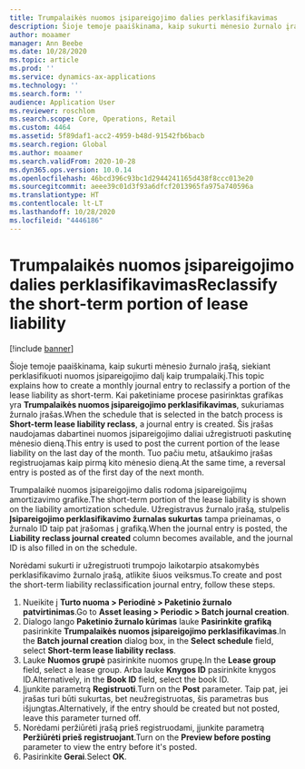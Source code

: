 ```yaml
---
title: Trumpalaikės nuomos įsipareigojimo dalies perklasifikavimas
description: Šioje temoje paaiškinama, kaip sukurti mėnesio žurnalo įrašą, siekiant perklasifikuoti nuomos įsipareigojimo dalį kaip trumpalaikį.
author: moaamer
manager: Ann Beebe
ms.date: 10/28/2020
ms.topic: article
ms.prod: ''
ms.service: dynamics-ax-applications
ms.technology: ''
ms.search.form: ''
audience: Application User
ms.reviewer: roschlom
ms.search.scope: Core, Operations, Retail
ms.custom: 4464
ms.assetid: 5f89daf1-acc2-4959-b48d-91542fb6bacb
ms.search.region: Global
ms.author: moaamer
ms.search.validFrom: 2020-10-28
ms.dyn365.ops.version: 10.0.14
ms.openlocfilehash: 46bcd396c93bc1d2944241165d438f8ccc013e20
ms.sourcegitcommit: aeee39c01d3f93a6dfcf2013965fa975a740596a
ms.translationtype: HT
ms.contentlocale: lt-LT
ms.lasthandoff: 10/28/2020
ms.locfileid: "4446186"
---
```

# <a name="reclassify-the-short-term-portion-of-lease-liability"></a><span data-ttu-id="cffba-103">Trumpalaikės nuomos įsipareigojimo dalies perklasifikavimas</span><span class="sxs-lookup"><span data-stu-id="cffba-103">Reclassify the short-term portion of lease liability</span></span>

[!include [banner](../includes/banner.md)]

<span data-ttu-id="cffba-104">Šioje temoje paaiškinama, kaip sukurti mėnesio žurnalo įrašą, siekiant perklasifikuoti nuomos įsipareigojimo dalį kaip trumpalaikį.</span><span class="sxs-lookup"><span data-stu-id="cffba-104">This topic explains how to create a monthly journal entry to reclassify a portion of the lease liability as short-term.</span></span> <span data-ttu-id="cffba-105">Kai paketiniame procese pasirinktas grafikas yra **Trumpalaikės nuomos įsipareigojimo perklasifikavimas**, sukuriamas žurnalo įrašas.</span><span class="sxs-lookup"><span data-stu-id="cffba-105">When the schedule that is selected in the batch process is **Short-term lease liability reclass**, a journal entry is created.</span></span> <span data-ttu-id="cffba-106">Šis įrašas naudojamas dabartinei nuomos įsipareigojimo daliai užregistruoti paskutinę mėnesio dieną.</span><span class="sxs-lookup"><span data-stu-id="cffba-106">This entry is used to post the current portion of the lease liability on the last day of the month.</span></span> <span data-ttu-id="cffba-107">Tuo pačiu metu, atšaukimo įrašas registruojamas kaip pirmą kito mėnesio dieną.</span><span class="sxs-lookup"><span data-stu-id="cffba-107">At the same time, a reversal entry is posted as of the first day of the next month.</span></span>

<span data-ttu-id="cffba-108">Trumpalaikė nuomos įsipareigojimo dalis rodoma įsipareigojimų amortizavimo grafike.</span><span class="sxs-lookup"><span data-stu-id="cffba-108">The short-term portion of the lease liability is shown on the liability amortization schedule.</span></span> <span data-ttu-id="cffba-109">Užregistravus žurnalo įrašą, stulpelis **Įsipareigojimo perklasifikavimo žurnalas sukurtas** tampa prieinamas, o žurnalo ID taip pat įrašomas į grafiką.</span><span class="sxs-lookup"><span data-stu-id="cffba-109">When the journal entry is posted, the **Liability reclass journal created** column becomes available, and the journal ID is also filled in on the schedule.</span></span>

<span data-ttu-id="cffba-110">Norėdami sukurti ir užregistruoti trumpojo laikotarpio atsakomybės perklasifikavimo žurnalo įrašą, atlikite šiuos veiksmus.</span><span class="sxs-lookup"><span data-stu-id="cffba-110">To create and post the short-term liability reclassification journal entry, follow these steps.</span></span>

1. <span data-ttu-id="cffba-111">Nueikite į **Turto nuoma \> Periodinė \> Paketinio žurnalo patvirtinimas**.</span><span class="sxs-lookup"><span data-stu-id="cffba-111">Go to **Asset leasing \> Periodic \> Batch journal creation**.</span></span>
2. <span data-ttu-id="cffba-112">Dialogo lango **Paketinio žurnalo kūrimas** lauke **Pasirinkite grafiką** pasirinkite **Trumpalaikės nuomos įsipareigojimo perklasifikavimas**.</span><span class="sxs-lookup"><span data-stu-id="cffba-112">In the **Batch journal creation** dialog box, in the **Select schedule** field, select **Short-term lease liability reclass**.</span></span>
3. <span data-ttu-id="cffba-113">Lauke **Nuomos grupė** pasirinkite nuomos grupę.</span><span class="sxs-lookup"><span data-stu-id="cffba-113">In the **Lease group** field, select a lease group.</span></span> <span data-ttu-id="cffba-114">Arba lauke **Knygos ID** pasirinkite knygos ID.</span><span class="sxs-lookup"><span data-stu-id="cffba-114">Alternatively, in the **Book ID** field, select the book ID.</span></span>
4. <span data-ttu-id="cffba-115">Įjunkite parametrą **Registruoti**.</span><span class="sxs-lookup"><span data-stu-id="cffba-115">Turn on the **Post** parameter.</span></span> <span data-ttu-id="cffba-116">Taip pat, jei įrašas turi būti sukurtas, bet neužregistruotas, šis parametras bus išjungtas.</span><span class="sxs-lookup"><span data-stu-id="cffba-116">Alternatively, if the entry should be created but not posted, leave this parameter turned off.</span></span>
5. <span data-ttu-id="cffba-117">Norėdami peržiūrėti įrašą prieš registruodami, įjunkite parametrą **Peržiūrėti prieš registruojant**.</span><span class="sxs-lookup"><span data-stu-id="cffba-117">Turn on the **Preview before posting** parameter to view the entry before it's posted.</span></span>
6. <span data-ttu-id="cffba-118">Pasirinkite **Gerai**.</span><span class="sxs-lookup"><span data-stu-id="cffba-118">Select **OK**.</span></span>
